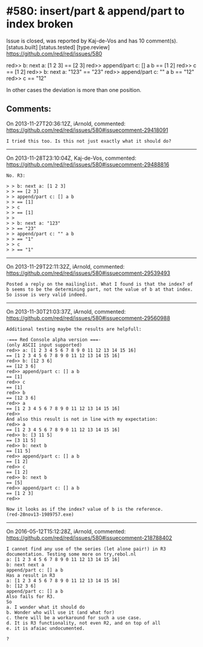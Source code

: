 
#580: insert/part & append/part to index broken
================================================================================
Issue is closed, was reported by Kaj-de-Vos and has 10 comment(s).
[status.built] [status.tested] [type.review]
<https://github.com/red/red/issues/580>

red>> b: next a: [1 2 3]
== [2 3]
red>> append/part c: [] a b
== [1 2]
red>> c
== [1 2]
red>> b: next a: "123"
== "23"
red>> append/part c: "" a b
== "12"
red>> c
== "12"

In other cases the deviation is more than one position.



Comments:
--------------------------------------------------------------------------------

On 2013-11-27T20:36:12Z, iArnold, commented:
<https://github.com/red/red/issues/580#issuecomment-29418091>

    I tried this too. Is this not just exactly what it should do? 

--------------------------------------------------------------------------------

On 2013-11-28T23:10:04Z, Kaj-de-Vos, commented:
<https://github.com/red/red/issues/580#issuecomment-29488816>

    No. R3:
    
    > > b: next a: [1 2 3]
    > > == [2 3]
    > > append/part c: [] a b 
    > > == [1]
    > > c
    > > == [1]
    > > 
    > > b: next a: "123"  
    > > == "23"
    > > append/part c: "" a b 
    > > == "1"
    > > c
    > > == "1"

--------------------------------------------------------------------------------

On 2013-11-29T22:11:32Z, iArnold, commented:
<https://github.com/red/red/issues/580#issuecomment-29539493>

    Posted a reply on the mailinglist. What I found is that the index? of b seems to be the determining part, not the value of b at that index. So issue is very valid indeed.

--------------------------------------------------------------------------------

On 2013-11-30T21:03:37Z, iArnold, commented:
<https://github.com/red/red/issues/580#issuecomment-29560988>

    Additional testing maybe the results are helpfull:
    
    -=== Red Console alpha version ===-
    (only ASCII input supported)
    red>> a: [1 2 3 4 5 6 7 8 9 0 11 12 13 14 15 16]
    == [1 2 3 4 5 6 7 8 9 0 11 12 13 14 15 16]
    red>> b: [12 3 6]
    == [12 3 6]
    red>> append/part c: [] a b
    == [1]
    red>> c
    == [1]
    red>> b
    == [12 3 6]
    red>> a
    == [1 2 3 4 5 6 7 8 9 0 11 12 13 14 15 16]
    red>>
    And also this result is not in line with my expectation:
    red>> a
    == [1 2 3 4 5 6 7 8 9 0 11 12 13 14 15 16]
    red>> b: [3 11 5]
    == [3 11 5]
    red>> b: next b
    == [11 5]
    red>> append/part c: [] a b
    == [1 2]
    red>> c
    == [1 2]
    red>> b: next b
    == [5]
    red>> append/part c: [] a b
    == [1 2 3]
    red>>
    
    Now it looks as if the index? value of b is the reference.
    (red-28nov13-1989757.exe)

--------------------------------------------------------------------------------

On 2016-05-12T15:12:28Z, iArnold, commented:
<https://github.com/red/red/issues/580#issuecomment-218788402>

    I cannot find any use of the series (let alone pair!) in R3 documentation. Testing some more on try,rebol.nl
    a: [1 2 3 4 5 6 7 8 9 0 11 12 13 14 15 16]
    b: next next a
    append/part c: [] a b
    Has a result in R3
    a: [1 2 3 4 5 6 7 8 9 0 11 12 13 14 15 16]
    b: [12 3 6]
    append/part c: [] a b
    Also fails for R3. 
    So 
    a. I wonder what it should do
    b. Wonder who will use it (and what for) 
    c. there will be a workaround for such a use case.
    d. It is R3 functionality, not even R2, and on top of all
    e. it is afaiac undocumented.
    
    ?

